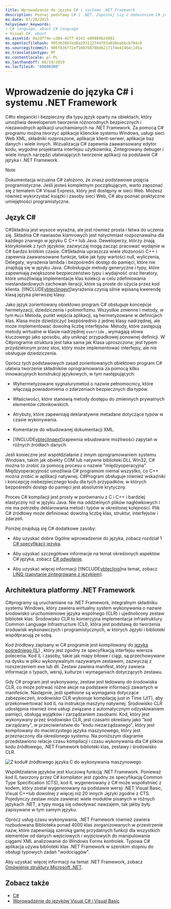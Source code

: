 ```yaml
---
title: Wprowadzenie do języka C# i systemu .NET Framework
description: Poznaj podstawy C# i .NET. Zapoznaj się z omówieniem C# języka i ekosystemu platformy .NET.
ms.date: 07/20/2015
helpviewer_keywords:
- C# language, about C# language
- Visual C#, about
ms.assetid: 0a2dff4e-cd84-42ff-8141-e89889b24081
ms.openlocfilehash: 995362667ed0a203112744f03a036eabbcb784c8
ms.sourcegitcommit: 986f836f72ef10876878bd6217174e41464c145a
ms.translationtype: MT
ms.contentlocale: pl-PL
ms.lasthandoff: 08/19/2019
ms.locfileid: "69608300"
---
```

# <a name="introduction-to-the-c-language-and-the-net-framework"></a>Wprowadzenie do języka C# i systemu .NET Framework

C#to elegancki i bezpieczny dla typu język oparty na obiektach, który umożliwia deweloperom tworzenie różnorodnych bezpiecznych i niezawodnych aplikacji uruchamianych na .NET Framework. Za pomocą C# programu można tworzyć aplikacje klienckie systemu Windows, usługi sieci Web XML, składniki rozproszone, aplikacje klient-serwer, aplikacje baz danych i wiele innych. Wizualizacja C# zapewnia zaawansowany edytor kodu, wygodne projektanta interfejsu użytkownika, Zintegrowany debuger i wiele innych narzędzi ułatwiających tworzenie aplikacji na podstawie C# języka i .NET Framework.  
  
> [!NOTE]
> Dokumentacja wizualna C# założono, że znasz podstawowe pojęcia programistyczne. Jeśli jesteś kompletnym początkującym, warto zapoznać się z tematem C# Visual Express, który jest dostępny w sieci Web. Możesz również wykorzystać książki i zasoby sieci Web, C# aby poznać praktyczne umiejętności programistyczne.  
  
## <a name="c-language"></a>Język C#

 C#Składnia jest wysoce wyraźna, ale jest również prosta i łatwa do uczenia się. Składnia C# nawiasów klamrowych jest natychmiast rozpoznawalna dla każdego znanego w języku C C++ lub Java. Deweloperzy, którzy znają którykolwiek z tych języków, zazwyczaj mogą zacząć pracować wydajnie w C# bardzo krótkim czasie. C#Składnia upraszcza wiele złożoności C++ i zapewnia zaawansowane funkcje, takie jak typy wartości null, wyliczenia, Delegaty, wyrażenia lambda i bezpośredni dostęp do pamięci, które nie znajdują się w języku Java. C#obsługuje metody generyczne i typy, które zapewniają zwiększone bezpieczeństwo typu i wydajność oraz Iteratory, które umożliwiają implementacje klas kolekcji w celu zdefiniowania niestandardowych zachowań iteracji, które są proste do użycia przez kod klienta. [!INCLUDE[vbteclinqext](~/includes/vbteclinqext-md.md)]wyrażenia czynią silnie wpisaną kwerendę klasą języka pierwszej klasy.  
  
 Jako język zorientowany obiektowo program C# obsługuje koncepcje hermetyzacji, dziedziczenia i polimorfizmu. Wszystkie zmienne i metody, w tym `Main` Metoda, punkt wejścia aplikacji, są hermetyzowane w definicjach klas. Klasa może dziedziczyć bezpośrednio z jednej klasy nadrzędnej, ale może implementować dowolną liczbę interfejsów. Metody, które zastępują metody wirtualne w klasie nadrzędnej `override` , wymagają słowa kluczowego jako sposobu, aby uniknąć przypadkowej ponownej definicji. W C#programie struktura jest taka sama jak Klasa uproszczona; jest typem przydzielonym przez stos, który może implementować interfejsy, ale nie obsługuje dziedziczenia.  
  
 Oprócz tych podstawowych zasad zorientowanych obiektowo program C# ułatwia tworzenie składników oprogramowania za pomocą kilku innowacyjnych konstrukcji językowych, w tym następujących:  
  
- Wyhermetyzowane sygnaturymetod o nazwie pełnomocnicy, które włączają powiadomienia o zdarzeniach bezpiecznych dla typów.  
  
- Właściwości, które stanowią metody dostępu do zmiennych prywatnych elementów członkowskich.  
  
- Atrybuty, które zapewniają deklaratywne metadane dotyczące typów w czasie wykonywania.  
  
- Komentarze do wbudowanej dokumentacji XML.  
  
- [!INCLUDE[vbteclinqext](~/includes/vbteclinqext-md.md)]zapewnia wbudowane możliwości zapytań w różnych źródłach danych.  
  
 Jeśli konieczne jest współdziałanie z innym oprogramowaniem systemu Windows, takim jak obiekty COM lub natywne biblioteki DLL Win32, C# można to zrobić za pomocą procesu o nazwie "międzyoperacyjna". Międzyoperacyjność umożliwia C# programom niemal wszystko, co C++ można zrobić w aplikacji natywnej. C#Program obsługuje również wskaźniki i koncepcję niebezpiecznego kodu dla tych przypadków, w których bezpośredni dostęp do pamięci jest absolutnie krytyczny.  
  
 Proces C# kompilacji jest prosty w porównaniu z C i C++ i bardziej elastyczny niż w języku Java. Nie ma oddzielnych plików nagłówkowych i nie ma potrzeby deklarowania metod i typów w określonej kolejności. Plik C# źródłowy może definiować dowolną liczbę klas, struktur, interfejsów i zdarzeń.  
  
 Poniżej znajdują się C# dodatkowe zasoby:  
  
- Aby uzyskać dobre Ogólne wprowadzenie do języka, zobacz rozdział 1 [ C# specyfikacji języka](../language-reference/language-specification/index.md).  
  
- Aby uzyskać szczegółowe informacje na temat określonych aspektów C# języka, zobacz [ C# odwołanie](../language-reference/index.md).  
  
- Aby uzyskać więcej informacji [!INCLUDE[vbteclinq](~/includes/vbteclinq-md.md)]na temat, zobacz [LINQ (zapytanie zintegrowane z językiem)](../programming-guide/concepts/linq/index.md).  

## <a name="net-framework-platform-architecture"></a>Architektura platformy .NET Framework

 C#programy są uruchamiane na .NET Framework, integralnym składniku systemu Windows, który zawiera wirtualny system wykonywania o nazwie środowisko uruchomieniowe języka wspólnego (CLR) i ujednolicony zestaw bibliotek klas. Środowisko CLR to komercyjna implementacja infrastruktury Common Language Infrastructure (CLI), która jest podstawą do tworzenia środowisk wykonawczych i programistycznych, w których Języki i biblioteki współpracują ze sobą.  
  
 Kod źródłowy zapisany w C# programie jest kompilowany do [języka pośredniego (IL)](../../standard/managed-code.md) , który jest zgodny ze specyfikacją interfejsu wiersza polecenia. Kod IL i zasoby, takie jak mapy bitowe i ciągi, są przechowywane na dysku w pliku wykonywalnym nazywanym zestawem, zazwyczaj z rozszerzeniem exe lub dll. Zestaw zawiera manifest, który zawiera informacje o typach, wersji, kulturze i wymaganiach dotyczących zestawu.  
  
 Gdy C# program jest wykonywany, zestaw jest ładowany do środowiska CLR, co może potrwać różne akcje na podstawie informacji zawartych w manifeście. Następnie, jeśli spełnione są wymagania dotyczące zabezpieczeń, środowisko CLR wykonuje kompilację just in Time (JIT), aby przekonwertować kod IL na instrukcje maszyny natywnej. Środowisko CLR udostępnia również inne usługi związane z automatycznym odzyskiwaniem pamięci, obsługą wyjątków i zarządzaniem zasobami. Kod, który jest wykonywany przez środowisko CLR, jest czasami określany jako "kod zarządzany", w przeciwieństwie do "kodu niezarządzanego", który jest kompilowany do macierzystego języka maszynowego, który jest przeznaczony dla określonego systemu. Na poniższym diagramie przedstawiono relacje czasu kompilacji i czasu wykonywania dla C# plików kodu źródłowego, .NET Framework biblioteki klas, zestawy i środowisko CLR.  
  
 ![Z kodu&#35; źródłowego języka C do wykonywania maszynowego](./media/introduction-to-the-csharp-language-and-the-net-framework/net-architecture-relationships.png)  
  
 Współdziałanie języków jest kluczową funkcją .NET Framework. Ponieważ kod IL tworzony przez C# kompilator jest zgodny ze specyfikacją Common Type Specification (CTS), kod IL wygenerowany z C# może współistnieć z kodem, który został wygenerowany na podstawie wersji .NET Visual Basic, Visual C++lub dowolnej z więcej niż 20 innych Języki zgodne z CTS. Pojedynczy zestaw może zawierać wiele modułów pisanych w różnych językach .NET, a typy mogą się odwoływać nawzajem, tak jakby były zapisywane w tym samym języku.  
  
 Oprócz usług czasu wykonywania, .NET Framework również zawiera rozbudowana Biblioteka ponad 4000 klas zorganizowanych w przestrzenie nazw, które zapewniają szeroką gamę przydatnych funkcji dla wszystkich elementów od danych wejściowych i wyjściowych do manipulowania ciągami XML analizowanie do Windows Forms kontrolek. Typowa C# aplikacja używa biblioteki klas .NET Framework w szerokim stopniu do obsługi typowych zadań "wodociągów".  
  
 Aby uzyskać więcej informacji na temat .NET Framework, zobacz [Omówienie struktury Microsoft .NET](../../framework/get-started/overview.md).  
  
## <a name="see-also"></a>Zobacz także

- [C#](../index.md)
- [Wprowadzenie do języków Visual C# i Visual Basic](/visualstudio/ide/getting-started-with-visual-csharp-and-visual-basic)
